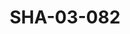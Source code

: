 ---
pid: SHA-03-082
title: SHA-03-082
language: ar
original_label: 
rights: شرحبيل احمد
location_of_original: شرحبيل احمد
photographer_or_studio: 
scanned_from: photograph 10.2 by 15.2
_date: 1960s
location: الخرطوم
description: شرحبيل احمد ومهدي علي في حفل زواج
additional_notes: 
permission_display: 'yes'
on_server: 'no'
on_website: 'no'
permalink: /photopages/ar/SHA-03-082.html
layout: photo-page
---